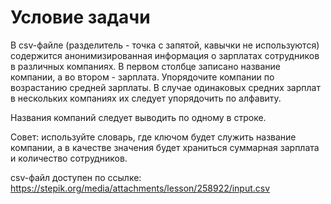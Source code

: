 # Условие задачи

В csv-файле (разделитель - точка с запятой, кавычки не используются) содержится анонимизированная информация о зарплатах сотрудников в различных компаниях. В первом столбце записано название компании, а во втором - зарплата. Упорядочите компании по возрастанию средней зарплаты. В случае одинаковых средних зарплат в нескольких компаниях их следует упорядочить по алфавиту.

Названия компаний следует выводить по одному в строке.

Совет: используйте словарь, где ключом будет служить название компании, а в качестве значения будет храниться суммарная зарплата и количество сотрудников.

csv-файл доступен по ссылке: https://stepik.org/media/attachments/lesson/258922/input.csv